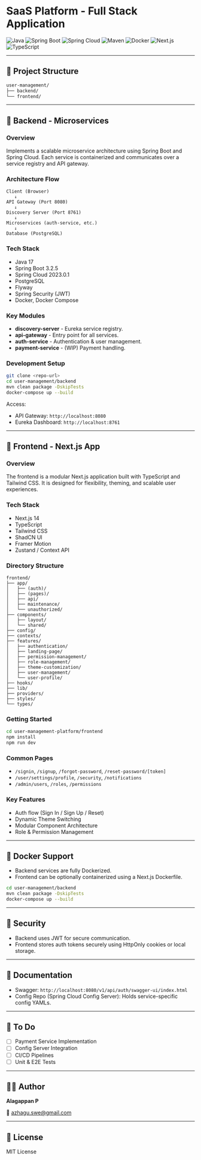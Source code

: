 # SaaS Platform - Full Stack Application

![Java](https://img.shields.io/badge/Java-17-blue)
![Spring Boot](https://img.shields.io/badge/Spring%20Boot-3.2.5-brightgreen)
![Spring Cloud](https://img.shields.io/badge/Spring%20Cloud-2023.0.1-green)
![Maven](https://img.shields.io/badge/Build-Maven-red)
![Docker](https://img.shields.io/badge/Container-Docker-blue)
![Next.js](https://img.shields.io/badge/Frontend-Next.js-black)
![TypeScript](https://img.shields.io/badge/TypeScript-blue)

---

## 📁 Project Structure

```bash
user-management/
├── backend/
└── frontend/
```

---

## 🚀 Backend - Microservices

### Overview

Implements a scalable microservice architecture using Spring Boot and Spring Cloud. Each service is containerized and communicates over a service registry and API gateway.

### Architecture Flow

```
Client (Browser)
   ↓
API Gateway (Port 8080)
   ↓
Discovery Server (Port 8761)
   ↓
Microservices (auth-service, etc.)
   ↓
Database (PostgreSQL)
```

### Tech Stack

* Java 17
* Spring Boot 3.2.5
* Spring Cloud 2023.0.1
* PostgreSQL
* Flyway
* Spring Security (JWT)
* Docker, Docker Compose

### Key Modules

* **discovery-server** - Eureka service registry.
* **api-gateway** - Entry point for all services.
* **auth-service** - Authentication & user management.
* **payment-service** - (WIP) Payment handling.

### Development Setup

```bash
git clone <repo-url>
cd user-management/backend
mvn clean package -DskipTests
docker-compose up --build
```

Access:

* API Gateway: `http://localhost:8080`
* Eureka Dashboard: `http://localhost:8761`

---

## 🎨 Frontend - Next.js App

### Overview

The frontend is a modular Next.js application built with TypeScript and Tailwind CSS. It is designed for flexibility, theming, and scalable user experiences.

### Tech Stack

* Next.js 14
* TypeScript
* Tailwind CSS
* ShadCN UI
* Framer Motion
* Zustand / Context API

### Directory Structure

```
frontend/
├── app/
│   ├── (auth)/
│   ├── (pages)/
│   ├── api/
│   ├── maintenance/
│   └── unauthorized/
├── components/
│   ├── layout/
│   └── shared/
├── config/
├── contexts/
├── features/
│   ├── authentication/
│   ├── landing-page/
│   ├── permission-management/
│   ├── role-management/
│   ├── theme-customization/
│   ├── user-management/
│   └── user-profile/
├── hooks/
├── lib/
├── providers/
├── styles/
└── types/
```

### Getting Started

```bash
cd user-management-platform/frontend
npm install
npm run dev
```

### Common Pages

* `/signin`, `/signup`, `/forgot-password`, `/reset-password/[token]`
* `/user/settings/profile`, `/security`, `/notifications`
* `/admin/users`, `/roles`, `/permissions`

### Key Features

* Auth flow (Sign In / Sign Up / Reset)
* Dynamic Theme Switching
* Modular Component Architecture
* Role & Permission Management

---

## 🐳 Docker Support

* Backend services are fully Dockerized.
* Frontend can be optionally containerized using a Next.js Dockerfile.

```bash
cd user-management/backend
mvn clean package -DskipTests
docker-compose up --build
```

---

## 🔐 Security

* Backend uses JWT for secure communication.
* Frontend stores auth tokens securely using HttpOnly cookies or local storage.

---

## 📖 Documentation

* Swagger: `http://localhost:8080/v1/api/auth/swagger-ui/index.html`
* Config Repo (Spring Cloud Config Server): Holds service-specific config YAMLs.

---

## 📌 To Do

* [ ] Payment Service Implementation
* [ ] Config Server Integration
* [ ] CI/CD Pipelines
* [ ] Unit & E2E Tests

---

## 👨‍💻 Author

**Alagappan P**

📧 [azhagu.swe@gmail.com](mailto:azhagu.swe@gmail.com)

---

## 📝 License

MIT License

